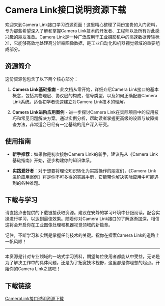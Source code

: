# Camera Link接口说明资源下载

欢迎来到Camera Link接口学习资源页面！这里精心整理了两份宝贵的入门资料，专为那些希望深入了解和掌握Camera Link技术的开发者、工程师以及所有对此感兴趣的朋友准备。Camera Link是一种广泛应用于工业摄影机中的高速数据传输标准，它能够高效地处理高分辨率图像数据，是工业自动化和机器视觉领域的重要组成部分。

## 资源简介

这份资源包包含了以下两个核心部分：

1. **Camera Link基础指南** - 此文档从零开始，详细介绍Camera Link接口的基本概念，包括其物理层、协议层的构成，信号类型，以及如何正确配置Camera Link系统。适合初学者快速建立对Camera Link技术的理解。

2. **Camera Link进阶应用案例** - 进一步探讨Camera Link在实际项目中的应用技巧和常见问题解决方案。通过实例分析，帮助读者掌握更高级的设置与故障排查方法，非常适合已经有一定基础的用户深入研究。

## 使用指南

- **新手推荐**：如果你是初次接触Camera Link的新手，建议先从《Camera Link基础指南》开始，逐步构建你的知识体系。
  
- **实践爱好者**：对于想要将理论知识转化为实践操作的朋友们，《Camera Link进阶应用案例》将是你不可多得的实践手册，它能带你解决实际应用中可能遇到的各种难题。

## 下载与学习

请直接点击提供的下载链接获取资源。建议在安静的学习环境中仔细阅读，配合实操进行学习，以达到最佳效果。随着你对Camera Link接口的了解逐渐加深，相信这将会开启你在工业图像处理和机器视觉领域的新篇章。

记住，不断学习和实践是掌握任何技术的关键。祝你在探索Camera Link的道路上一帆风顺！

---

本资源是针对专业领域的一站式学习资料，期望每位使用者都能从中受益，无论是为了解决工作中的具体问题，还是为了拓宽技术视野，这里都是你理想的起点。开始你的Camera Link之旅吧！

## 下载链接

[CameraLink接口说明资源下载](https://pan.quark.cn/s/e08d7c780f52)
